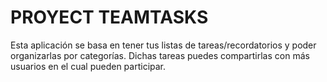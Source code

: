 # PROYECT TEAMTASKS

Esta aplicación se basa en tener tus listas de tareas/recordatorios y poder organizarlas por categorías. Dichas tareas puedes compartirlas con más usuarios en el cual pueden participar.
